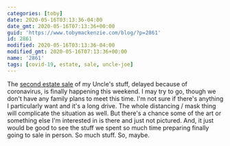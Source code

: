 ```yaml
---
categories: [toby]
date: 2020-05-16T03:13:36-04:00
date_gmt: 2020-05-16T07:13:36+00:00
guid: 'https://www.tobymackenzie.com/blog/?p=2861'
id: 2861
modified: 2020-05-16T03:13:36-04:00
modified_gmt: 2020-05-16T07:13:36+00:00
name: '2861'
tags: [covid-19, estate, sale, uncle-joe]
---
```


The [second estate sale](https://www.estatesales.net/OH/Berea/44017/2509080) of my Uncle's stuff, delayed because of coronavirus, is finally happening this weekend.<!--more-->  I may try to go, though we don't have any family plans to meet this time.  I'm not sure if there's anything I particularly want and it's a long drive.  The whole distancing / mask thing will complicate the situation as well.  But there's a chance some of the art or something else I'm interested in is there and just not pictured.  And, it just would be good to see the stuff we spent so much time preparing finally going to sale in person.  So much stuff.  So, maybe.
